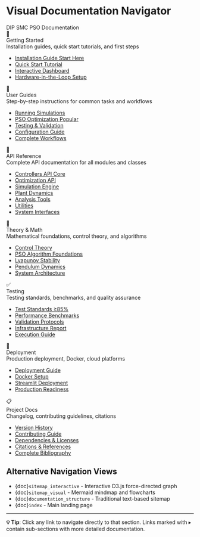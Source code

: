 # Visual Documentation Navigator

<link rel="stylesheet" href="_static/visual-tree.css">

<div class="visual-tree">

<div class="visual-tree-root">
    <div class="tree-root-node">
        DIP SMC PSO Documentation
    </div>
</div>

<div class="tree-branches">

<!-- Getting Started Branch -->
<div class="tree-branch getting-started">
    <div class="branch-header">
        <div class="branch-icon">🚀</div>
        <div class="branch-title">Getting Started</div>
    </div>
    <div class="branch-description">
        Installation guides, quick start tutorials, and first steps
    </div>
    <ul class="branch-links">
        <li><a href="README.html">Installation Guide <span class="branch-badge badge-new">Start Here</span></a></li>
        <li><a href="guides/getting-started.html">Quick Start Tutorial</a></li>
        <li><a href="streamlit_dashboard_guide.html">Interactive Dashboard</a></li>
        <li><a href="hil_quickstart.html">Hardware-in-the-Loop Setup</a></li>
    </ul>
</div>

<!-- User Guides Branch -->
<div class="tree-branch user-guides">
    <div class="branch-header">
        <div class="branch-icon">📖</div>
        <div class="branch-title">User Guides</div>
    </div>
    <div class="branch-description">
        Step-by-step instructions for common tasks and workflows
    </div>
    <ul class="branch-links">
        <li><a href="guides/how-to/running-simulations.html" class="has-children">Running Simulations</a></li>
        <li><a href="guides/how-to/optimization-workflows.html" class="has-children">PSO Optimization <span class="branch-badge badge-popular">Popular</span></a></li>
        <li><a href="guides/how-to/testing-validation.html">Testing & Validation</a></li>
        <li><a href="guides/interactive_configuration_guide.html">Configuration Guide</a></li>
        <li><a href="workflows/index.html" class="has-children">Complete Workflows</a></li>
    </ul>
</div>

<!-- API Reference Branch -->
<div class="tree-branch api-reference">
    <div class="branch-header">
        <div class="branch-icon">🔧</div>
        <div class="branch-title">API Reference</div>
    </div>
    <div class="branch-description">
        Complete API documentation for all modules and classes
    </div>
    <ul class="branch-links">
        <li><a href="reference/controllers/index.html" class="has-children">Controllers API <span class="branch-badge badge-important">Core</span></a></li>
        <li><a href="reference/optimization/index.html" class="has-children">Optimization API</a></li>
        <li><a href="reference/simulation/index.html" class="has-children">Simulation Engine</a></li>
        <li><a href="reference/plant/index.html" class="has-children">Plant Dynamics</a></li>
        <li><a href="reference/analysis/index.html" class="has-children">Analysis Tools</a></li>
        <li><a href="reference/utils/index.html" class="has-children">Utilities</a></li>
        <li><a href="reference/interfaces/index.html" class="has-children">System Interfaces</a></li>
    </ul>
</div>

<!-- Theory & Mathematics Branch -->
<div class="tree-branch theory">
    <div class="branch-header">
        <div class="branch-icon">📐</div>
        <div class="branch-title">Theory & Math</div>
    </div>
    <div class="branch-description">
        Mathematical foundations, control theory, and algorithms
    </div>
    <ul class="branch-links">
        <li><a href="theory/index.html" class="has-children">Control Theory</a></li>
        <li><a href="theory/pso_algorithm_foundations.html">PSO Algorithm Foundations</a></li>
        <li><a href="mathematical_foundations/index.html" class="has-children">Lyapunov Stability</a></li>
        <li><a href="plant_model.html">Pendulum Dynamics</a></li>
        <li><a href="architecture.html">System Architecture</a></li>
    </ul>
</div>

<!-- Testing & Validation Branch -->
<div class="tree-branch testing">
    <div class="branch-header">
        <div class="branch-icon">✅</div>
        <div class="branch-title">Testing</div>
    </div>
    <div class="branch-description">
        Testing standards, benchmarks, and quality assurance
    </div>
    <ul class="branch-links">
        <li><a href="TESTING.html">Test Standards <span class="branch-badge badge-important">≥85%</span></a></li>
        <li><a href="benchmarks/index.html" class="has-children">Performance Benchmarks</a></li>
        <li><a href="validation/index.html" class="has-children">Validation Protocols</a></li>
        <li><a href="test_infrastructure_validation_report.html">Infrastructure Report</a></li>
        <li><a href="test_execution_guide.html">Execution Guide</a></li>
    </ul>
</div>

<!-- Deployment Branch -->
<div class="tree-branch deployment">
    <div class="branch-header">
        <div class="branch-icon">🚢</div>
        <div class="branch-title">Deployment</div>
    </div>
    <div class="branch-description">
        Production deployment, Docker, cloud platforms
    </div>
    <ul class="branch-links">
        <li><a href="deployment/DEPLOYMENT_GUIDE.html" class="has-children">Deployment Guide</a></li>
        <li><a href="deployment/docker.html">Docker Setup</a></li>
        <li><a href="deployment/STREAMLIT_DEPLOYMENT.html">Streamlit Deployment</a></li>
        <li><a href="production/index.html" class="has-children">Production Readiness</a></li>
    </ul>
</div>

<!-- Project Documentation Branch -->
<div class="tree-branch project-docs">
    <div class="branch-header">
        <div class="branch-icon">📋</div>
        <div class="branch-title">Project Docs</div>
    </div>
    <div class="branch-description">
        Changelog, contributing guidelines, citations
    </div>
    <ul class="branch-links">
        <li><a href="CHANGELOG.html">Version History</a></li>
        <li><a href="CONTRIBUTING.html">Contributing Guide</a></li>
        <li><a href="DEPENDENCIES.html">Dependencies & Licenses</a></li>
        <li><a href="CITATIONS.html">Citations & References</a></li>
        <li><a href="bibliography.html">Complete Bibliography</a></li>
    </ul>
</div>

</div>

</div>

## Alternative Navigation Views

- {doc}`sitemap_interactive` - Interactive D3.js force-directed graph
- {doc}`sitemap_visual` - Mermaid mindmap and flowcharts
- {doc}`documentation_structure` - Traditional text-based sitemap
- {doc}`index` - Main landing page

---

**💡 Tip**: Click any link to navigate directly to that section. Links marked with ▸ contain sub-sections with more detailed documentation.

